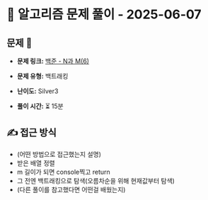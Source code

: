# 📝 알고리즘 문제 풀이 - 2025-06-07

## 문제 📖

- **문제 링크:** [백준 - N과 M(6)](https://www.acmicpc.net/problem/15655)

- **문제 유형:** 백트래킹

- **난이도:** Silver3

- **풀이 시간:** ⏳ 15분

## ✍ 접근 방식

- (어떤 방법으로 접근했는지 설명)
- 받은 배열 정렬
- m 길이가 되면 console찍고 return
- 그 전엔 백트래킹으로 탐색(오름차순을 위해 현재값부터 탐색)
- (다른 풀이를 참고했다면 어떤걸 배웠는지)
